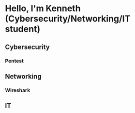<!DOCTYPE html>
<html>
<body>
<h1> 
  Hello, I'm Kenneth <br/>
  <b>(Cybersecurity/Networking/IT student)</b>
</h1>

<h2> 
  Cybersecurity 
</h2>
  <h3> 
    Pentest
  </h3>

<h2> 
  Networking 
</h2>
  <h3> 
    Wireshark 
  </h3>

<h2> IT </h2>


</body>
</html>

